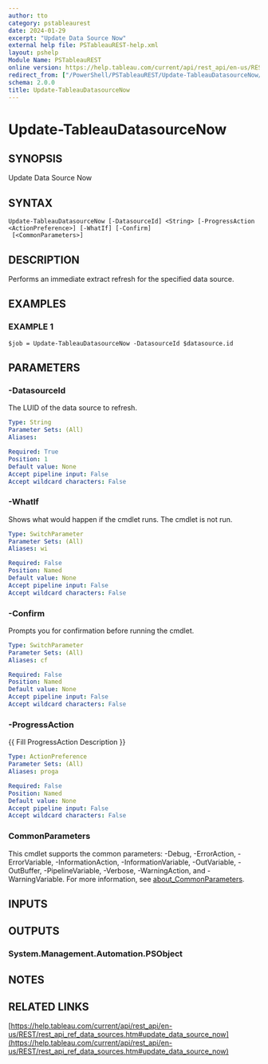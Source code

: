 ```yaml
---
author: tto
category: pstableaurest
date: 2024-01-29
excerpt: "Update Data Source Now"
external help file: PSTableauREST-help.xml
layout: pshelp
Module Name: PSTableauREST
online version: https://help.tableau.com/current/api/rest_api/en-us/REST/rest_api_ref_data_sources.htm#update_data_source_now
redirect_from: ["/PowerShell/PSTableauREST/Update-TableauDatasourceNow/", "/PowerShell/PSTableauREST/update-tableaudatasourcenow/", "/PowerShell/update-tableaudatasourcenow/"]
schema: 2.0.0
title: Update-TableauDatasourceNow
---
```


# Update-TableauDatasourceNow

## SYNOPSIS
Update Data Source Now

## SYNTAX

```
Update-TableauDatasourceNow [-DatasourceId] <String> [-ProgressAction <ActionPreference>] [-WhatIf] [-Confirm]
 [<CommonParameters>]
```

## DESCRIPTION
Performs an immediate extract refresh for the specified data source.

## EXAMPLES

### EXAMPLE 1
```
$job = Update-TableauDatasourceNow -DatasourceId $datasource.id
```

## PARAMETERS

### -DatasourceId
The LUID of the data source to refresh.

```yaml
Type: String
Parameter Sets: (All)
Aliases:

Required: True
Position: 1
Default value: None
Accept pipeline input: False
Accept wildcard characters: False
```

### -WhatIf
Shows what would happen if the cmdlet runs.
The cmdlet is not run.

```yaml
Type: SwitchParameter
Parameter Sets: (All)
Aliases: wi

Required: False
Position: Named
Default value: None
Accept pipeline input: False
Accept wildcard characters: False
```

### -Confirm
Prompts you for confirmation before running the cmdlet.

```yaml
Type: SwitchParameter
Parameter Sets: (All)
Aliases: cf

Required: False
Position: Named
Default value: None
Accept pipeline input: False
Accept wildcard characters: False
```

### -ProgressAction
{{ Fill ProgressAction Description }}

```yaml
Type: ActionPreference
Parameter Sets: (All)
Aliases: proga

Required: False
Position: Named
Default value: None
Accept pipeline input: False
Accept wildcard characters: False
```

### CommonParameters
This cmdlet supports the common parameters: -Debug, -ErrorAction, -ErrorVariable, -InformationAction, -InformationVariable, -OutVariable, -OutBuffer, -PipelineVariable, -Verbose, -WarningAction, and -WarningVariable. For more information, see [about_CommonParameters](http://go.microsoft.com/fwlink/?LinkID=113216).

## INPUTS

## OUTPUTS

### System.Management.Automation.PSObject
## NOTES

## RELATED LINKS

[https://help.tableau.com/current/api/rest_api/en-us/REST/rest_api_ref_data_sources.htm#update_data_source_now](https://help.tableau.com/current/api/rest_api/en-us/REST/rest_api_ref_data_sources.htm#update_data_source_now)

